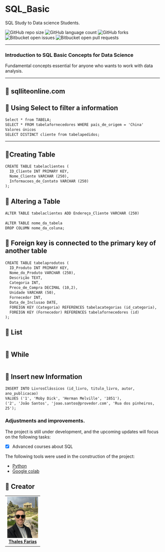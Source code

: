 
# SQL_Basic
SQL Study to Data science Students.


![GitHub repo size](https://img.shields.io/github/repo-size/iuricode/README-template?style=for-the-badge)
![GitHub language count](https://img.shields.io/github/languages/count/iuricode/README-template?style=for-the-badge)
![GitHub forks](https://img.shields.io/github/forks/iuricode/README-template?style=for-the-badge)
![Bitbucket open issues](https://img.shields.io/bitbucket/issues/iuricode/README-template?style=for-the-badge)
![Bitbucket open pull requests](https://img.shields.io/bitbucket/pr-raw/iuricode/README-template?style=for-the-badge)

---

### Introduction to SQL Basic Concepts for Data Science 
Fundamental concepts essential for anyone who wants to work with data analysis.

---


🔹 sqlliteonline.com
---
🔹 Using Select to filter a information
---

```
Select * from TABELA;
SELECT * FROM tabelafornecedores WHERE país_de_origem = 'China'
Valores únicos
SELECT DISTINCT cliente from tabelapedidos;
```

---
🔹Creating Table
---
```
CREATE TABLE tabelaclientes (
  ID_Cliente INT PRIMARY KEY,
  Nome_Cliente VARCHAR (250),
  Informacoes_de_Contato VARCHAR (250)
);

```
🔹 Altering a Table
---
```
ALTER TABLE tabelaclientes ADD Endereço_Cliente VARCHAR (250)

ALTER TABLE nome_da_tabela
DROP COLUMN nome_da_coluna;

```
🔹 Foreign key is connected to the primary key of another table
---
```
CREATE TABLE tabelaprodutos (
  ID_Produto INT PRIMARY KEY,
  Nome_do_Produto VARCHAR (250),
  Descrição TEXT,
  Categoria INT,
  Preco_de_Compra DECIMAL (10,2),
  Unidade VARCHAR (50),
  Fornecedor INT,
  Data_de_Inclusao DATE,
  FOREIGN KEY (Categoria) REFERENCES tabelacategorias (id_categoria),
  FOREIGN KEY (Fornecedor) REFERENCES tabelafornecedores (id)
);

```

🔹 List
---

```

```

🔹 While
---
```

```
🔹 Insert new Information
---
```
INSERT INTO LivrosClássicos (id_livro, titulo_livro, autor, ano_publicacao)
VALUES ('1', 'Moby Dick', 'Herman Melville', '1851'),
('2', 'João Santos', 'joao.santos@provedor.com', 'Rua dos pinheiros, 25');
```

### Adjustments and improvements.

The project is still under development, and the upcoming updates will focus on the following tasks:

- [x] Advanced courses about SQL

The following tools were used in the construction of the project:

- [Python](<https://www.python.org/doc//>)
- [Google colab](<https://colab.google/>)



## 🤝 Creator

<table>
  <tr>
    <td align="center">
      <a href="#" title="Thales Farias">
        <img src="grecia.jpg" width="100" alt="Foto do Thales Farias no GitHub"/><br>
        <sub>
          <b><a href="https://www.linkedin.com/in/thalesfreirefarias/" target="_blank">Thales Farias</b>
        </sub>
      </a>
    </td>
  </tr>
</table>


